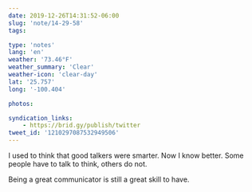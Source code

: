 ```yaml
---
date: 2019-12-26T14:31:52-06:00
slug: 'note/14-29-58'
tags:

type: 'notes'
lang: 'en'
weather: '73.46°F'
weather_summary: 'Clear'
weather-icon: 'clear-day'
lat: '25.757'
long: '-100.404'

photos:

syndication_links:
    - https://brid.gy/publish/twitter
tweet_id: '1210297087532949506'
---
```

I used to think that good talkers were smarter. Now I know better. 
Some people have to talk to think, others do not. 

Being a great communicator is still a great skill to have.